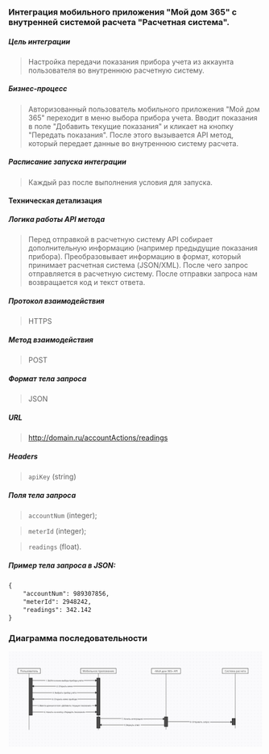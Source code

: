 ### Интеграция мобильного приложения "Мой дом 365" с внутренней системой расчета "Расчетная система".



##### Цель интеграции 
 
> Настройка передачи показания прибора учета из аккаунта пользователя во внутреннюю расчетную систему.

##### Бизнес-процесс 

> Авторизованный пользователь мобильного приложения "Мой дом 365" переходит в меню выбора прибора учета. Вводит показания в поле "Добавить текущие показания" и кликает на кнопку "Передать показания". После этого вызывается API метод, который передает данные во внутреннюю систему расчета.

##### Расписание запуска интеграции

> Каждый раз после выполнения условия для запуска.

#### Техническая детализация
 
##### Логика работы API метода

> Перед отправкой в расчетную систему API собирает дополнительную информацию (например предыдущие показания прибора). Преобразовывает информацию в формат, который принимает расчетная система (JSON/XML). После чего запрос отправляется в расчетную систему. После отправки запроса нам возвращается код и текст ответа.

##### Протокол взаимодействия

> HTTPS

##### Метод взаимодействия

> POST

##### Формат тела запроса

> JSON

##### URL

> http://domain.ru/accountActions/readings

##### Headers

> `apiKey` (string)

##### Поля тела запроса

> `accountNum` (integer);

> `meterId` (integer); 

> `readings` (float).

##### Пример тела запроса в JSON:

```
{ 
    "accountNum": 989307856, 
    "meterId": 2948242, 
    "readings": 342.142 
}
```

### Диаграмма последовательности 

![sequence_diagram](https://github.com/ppikamon/moi_dom.TestProject/blob/main/stockroom/sequence_diagram.png?raw=true)


